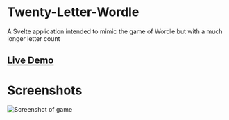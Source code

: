 # Twenty-Letter-Wordle

A Svelte application intended to mimic the game of Wordle but with a much longer letter count

## [Live Demo](https://s9o1y6.csb.app/)

# Screenshots

![Screenshot of game](https://williambeukelman.github.io/screenshot-twenty-letter-wordle.png)
